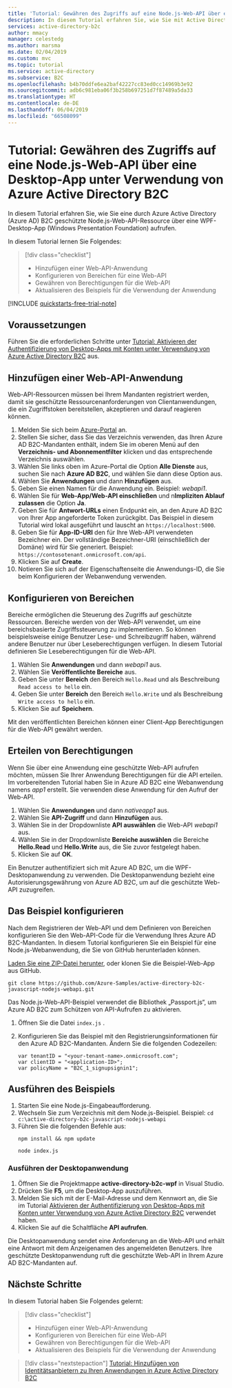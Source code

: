 ```yaml
---
title: 'Tutorial: Gewähren des Zugriffs auf eine Node.js-Web-API über eine Desktop-App – Azure Active Directory B2C | Microsoft-Dokumentation'
description: In diesem Tutorial erfahren Sie, wie Sie mit Active Directory B2C eine Node.js-Web-API schützen und sie über eine .NET-Desktop-App aufrufen.
services: active-directory-b2c
author: mmacy
manager: celestedg
ms.author: marsma
ms.date: 02/04/2019
ms.custom: mvc
ms.topic: tutorial
ms.service: active-directory
ms.subservice: B2C
ms.openlocfilehash: b4b70ddfe6ea2baf42227cc83ed0cc14969b3e92
ms.sourcegitcommit: adb6c981eba06f3b258b697251d7f87489a5da33
ms.translationtype: HT
ms.contentlocale: de-DE
ms.lasthandoff: 06/04/2019
ms.locfileid: "66508099"
---
```

# <a name="tutorial-grant-access-to-a-nodejs-web-api-from-a-desktop-app-using-azure-active-directory-b2c"></a>Tutorial: Gewähren des Zugriffs auf eine Node.js-Web-API über eine Desktop-App unter Verwendung von Azure Active Directory B2C

In diesem Tutorial erfahren Sie, wie Sie eine durch Azure Active Directory (Azure AD) B2C geschützte Node.js-Web-API-Ressource über eine WPF-Desktop-App (Windows Presentation Foundation) aufrufen.

In diesem Tutorial lernen Sie Folgendes:

> [!div class="checklist"]
> * Hinzufügen einer Web-API-Anwendung
> * Konfigurieren von Bereichen für eine Web-API
> * Gewähren von Berechtigungen für die Web-API
> * Aktualisieren des Beispiels für die Verwendung der Anwendung

[!INCLUDE [quickstarts-free-trial-note](../../includes/quickstarts-free-trial-note.md)]

## <a name="prerequisites"></a>Voraussetzungen

Führen Sie die erforderlichen Schritte unter [Tutorial: Aktivieren der Authentifizierung von Desktop-Apps mit Konten unter Verwendung von Azure Active Directory B2C](active-directory-b2c-tutorials-desktop-app.md) aus.

## <a name="add-a-web-api-application"></a>Hinzufügen einer Web-API-Anwendung

Web-API-Ressourcen müssen bei Ihrem Mandanten registriert werden, damit sie geschützte Ressourcenanforderungen von Clientanwendungen, die ein Zugriffstoken bereitstellen, akzeptieren und darauf reagieren können. 

1. Melden Sie sich beim [Azure-Portal](https://portal.azure.com) an.
2. Stellen Sie sicher, dass Sie das Verzeichnis verwenden, das Ihren Azure AD B2C-Mandanten enthält, indem Sie im oberen Menü auf den **Verzeichnis- und Abonnementfilter** klicken und das entsprechende Verzeichnis auswählen.
3. Wählen Sie links oben im Azure-Portal die Option **Alle Dienste** aus, suchen Sie nach **Azure AD B2C**, und wählen Sie dann diese Option aus.
4. Wählen Sie **Anwendungen** und dann **Hinzufügen** aus.
5. Geben Sie einen Namen für die Anwendung ein. Beispiel: *webapi1*.
6. Wählen Sie für **Web-App/Web-API einschließen** und n**Impliziten Ablauf zulassen** die Option **Ja**.
7. Geben Sie für **Antwort-URLs** einen Endpunkt ein, an den Azure AD B2C von Ihrer App angeforderte Token zurückgibt. Das Beispiel in diesem Tutorial wird lokal ausgeführt und lauscht an `https://localhost:5000`.
8. Geben Sie für **App-ID-URI** den für Ihre Web-API verwendeten Bezeichner ein. Der vollständige Bezeichner-URI (einschließlich der Domäne) wird für Sie generiert. Beispiel: `https://contosotenant.onmicrosoft.com/api`.
9. Klicken Sie auf **Create**.
10. Notieren Sie sich auf der Eigenschaftenseite die Anwendungs-ID, die Sie beim Konfigurieren der Webanwendung verwenden.

## <a name="configure-scopes"></a>Konfigurieren von Bereichen

Bereiche ermöglichen die Steuerung des Zugriffs auf geschützte Ressourcen. Bereiche werden von der Web-API verwendet, um eine bereichsbasierte Zugriffssteuerung zu implementieren. So können beispielsweise einige Benutzer Lese- und Schreibzugriff haben, während andere Benutzer nur über Leseberechtigungen verfügen. In diesem Tutorial definieren Sie Leseberechtigungen für die Web-API.

1. Wählen Sie **Anwendungen** und dann *webapi1* aus.
2. Wählen Sie **Veröffentlichte Bereiche** aus.
3. Geben Sie unter **Bereich** den Bereich `Hello.Read` und als Beschreibung `Read access to hello` ein.
4. Geben Sie unter **Bereich** den Bereich `Hello.Write` und als Beschreibung `Write access to hello` ein.
5. Klicken Sie auf **Speichern**.

Mit den veröffentlichten Bereichen können einer Client-App Berechtigungen für die Web-API gewährt werden.

## <a name="grant-permissions"></a>Erteilen von Berechtigungen

Wenn Sie über eine Anwendung eine geschützte Web-API aufrufen möchten, müssen Sie Ihrer Anwendung Berechtigungen für die API erteilen. Im vorbereitenden Tutorial haben Sie in Azure AD B2C eine Webanwendung namens *app1* erstellt. Sie verwenden diese Anwendung für den Aufruf der Web-API.

1. Wählen Sie **Anwendungen** und dann *nativeapp1* aus.
2. Wählen Sie **API-Zugriff** und dann **Hinzufügen** aus.
3. Wählen Sie in der Dropdownliste **API auswählen** die Web-API *webapi1* aus.
4. Wählen Sie in der Dropdownliste **Bereiche auswählen** die Bereiche **Hello.Read** und **Hello.Write** aus, die Sie zuvor festgelegt haben.
5. Klicken Sie auf **OK**.

Ein Benutzer authentifiziert sich mit Azure AD B2C, um die WPF-Desktopanwendung zu verwenden. Die Desktopanwendung bezieht eine Autorisierungsgewährung von Azure AD B2C, um auf die geschützte Web-API zuzugreifen.

## <a name="configure-the-sample"></a>Das Beispiel konfigurieren

Nach dem Registrieren der Web-API und dem Definieren von Bereichen konfigurieren Sie den Web-API-Code für die Verwendung Ihres Azure AD B2C-Mandanten. In diesem Tutorial konfigurieren Sie ein Beispiel für eine Node.js-Webanwendung, die Sie von GitHub herunterladen können. 

[Laden Sie eine ZIP-Datei herunter](https://github.com/Azure-Samples/active-directory-b2c-javascript-nodejs-webapi/archive/master.zip), oder klonen Sie die Beispiel-Web-App aus GitHub.

```
git clone https://github.com/Azure-Samples/active-directory-b2c-javascript-nodejs-webapi.git
```
Das Node.js-Web-API-Beispiel verwendet die Bibliothek „Passport.js“, um Azure AD B2C zum Schützen von API-Aufrufen zu aktivieren. 

1. Öffnen Sie die Datei `index.js` .
2. Konfigurieren Sie das Beispiel mit den Registrierungsinformationen für den Azure AD B2C-Mandanten. Ändern Sie die folgenden Codezeilen:

    ```nodejs
    var tenantID = "<your-tenant-name>.onmicrosoft.com";
    var clientID = "<application-ID>";
    var policyName = "B2C_1_signupsignin1";
    ```

## <a name="run-the-sample"></a>Ausführen des Beispiels

1. Starten Sie eine Node.js-Eingabeaufforderung.
2. Wechseln Sie zum Verzeichnis mit dem Node.js-Beispiel. Beispiel: `cd c:\active-directory-b2c-javascript-nodejs-webapi`
3. Führen Sie die folgenden Befehle aus:
    ```
    npm install && npm update
    ```
    ```
    node index.js
    ```

### <a name="run-the-desktop-application"></a>Ausführen der Desktopanwendung

1. Öffnen Sie die Projektmappe **active-directory-b2c-wpf** in Visual Studio.
2. Drücken Sie **F5**, um die Desktop-App auszuführen.
3. Melden Sie sich mit der E-Mail-Adresse und dem Kennwort an, die Sie im Tutorial [Aktivieren der Authentifizierung von Desktop-Apps mit Konten unter Verwendung von Azure Active Directory B2C](active-directory-b2c-tutorials-desktop-app.md) verwendet haben.
4. Klicken Sie auf die Schaltfläche **API aufrufen**. 

Die Desktopanwendung sendet eine Anforderung an die Web-API und erhält eine Antwort mit dem Anzeigenamen des angemeldeten Benutzers. Ihre geschützte Desktopanwendung ruft die geschützte Web-API in Ihrem Azure AD B2C-Mandanten auf.

## <a name="next-steps"></a>Nächste Schritte

In diesem Tutorial haben Sie Folgendes gelernt:

> [!div class="checklist"]
> * Hinzufügen einer Web-API-Anwendung
> * Konfigurieren von Bereichen für eine Web-API
> * Gewähren von Berechtigungen für die Web-API
> * Aktualisieren des Beispiels für die Verwendung der Anwendung

> [!div class="nextstepaction"]
> [Tutorial: Hinzufügen von Identitätsanbietern zu Ihren Anwendungen in Azure Active Directory B2C](tutorial-add-identity-providers.md)
